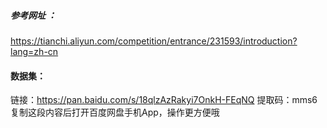 #####  参考网址 ：

<https://tianchi.aliyun.com/competition/entrance/231593/introduction?lang=zh-cn>



####  数据集：

链接：https://pan.baidu.com/s/18qlzAzRakyi7OnkH-FEqNQ 
提取码：mms6 
复制这段内容后打开百度网盘手机App，操作更方便哦



